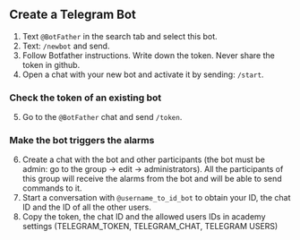 ## Create a Telegram Bot

1. Text `@BotFather` in the search tab and select this bot.
2. Text: `/newbot` and send.
3. Follow Botfather instructions. Write down the token. Never share the token in github.
4. Open a chat with your new bot and activate it by sending: `/start`.

### Check the token of an existing bot

5. Go to the `@BotFather` chat and send ``/token``.

### Make the bot triggers the alarms

6. Create a chat with the bot and other participants (the bot must be admin: go to the group → edit → administrators). All the participants of this group will receive the
alarms from the bot and will be able to send commands to it.
7. Start a conversation with `@username_to_id_bot` to obtain your ID, the chat ID and
the ID of all the other users.
8. Copy the token, the chat ID and the allowed users IDs in academy settings (TELEGRAM_TOKEN, TELEGRAM_CHAT, TELEGRAM USERS)
